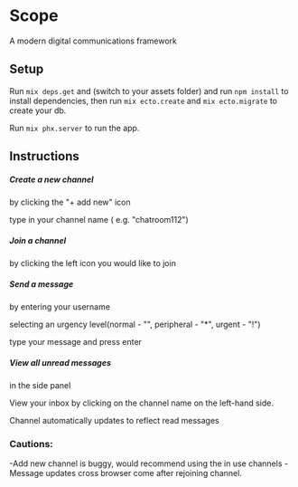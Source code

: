 # Scope

A modern digital communications framework

## Setup

Run ```mix deps.get``` and (switch to your assets folder) and run ```npm install``` to install dependencies, then run ```mix ecto.create``` and ```mix ecto.migrate``` to create your db.



Run ```mix phx.server``` to run the app.

## Instructions

##### Create a new channel

by clicking the "+ add new" icon

type in your channel name ( e.g. "chatroom112")

#####  Join a channel

by clicking the left icon you would like to join

##### Send a message
by entering your username

selecting an urgency level(normal - "", peripheral - "*", urgent - "!")

type your message and press enter

##### View all unread messages
in the side panel

View your inbox by clicking on the channel name on the left-hand side.

Channel automatically updates to reflect read messages

### Cautions:
-Add new channel is buggy, would recommend using the in use channels
-Message updates cross browser come after rejoining channel.